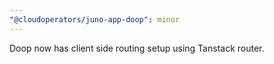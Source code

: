 ```yaml
---
"@cloudoperators/juno-app-doop": minor
---
```


Doop now has client side routing setup using Tanstack router.
